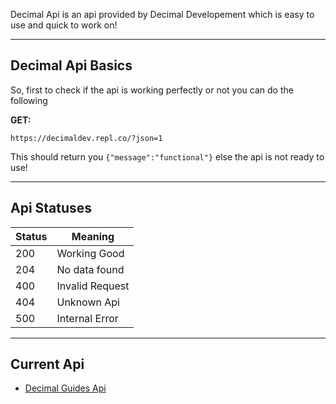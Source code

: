 Decimal Api is an api provided by Decimal Developement which is easy to use and quick to work on!

---

## Decimal Api Basics

So, first to check if the api is working perfectly or not you can do the following

**GET:**
```
https://decimaldev.repl.co/?json=1
```

This should return you `{"message":"functional"}` else the api is not ready to use!

---

## Api Statuses

| Status | Meaning                 |
|--------|-------------------------|
| 200    | Working Good            |
| 204    | No data found           |
| 400    | Invalid Request         |
| 404    | Unknown Api             |
| 500    | Internal Error          |

---

## Current Api

- [Decimal Guides Api](https://decimaldev.repl.co/guides/decimal-guides-api)
